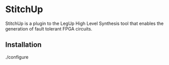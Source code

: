 # StitchUp
StitchUp is a plugin to the LegUp High Level Synthesis tool that enables the generation of fault tolerant FPGA circuits.

## Installation
./configure <LegUp root directory> 

